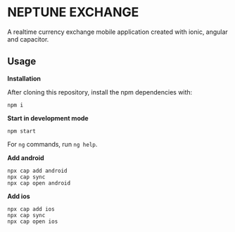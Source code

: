 # NEPTUNE EXCHANGE

A realtime currency exchange mobile application created with ionic, angular and capacitor.

## Usage

**Installation**

After cloning this repository, install the npm dependencies with:

    npm i

**Start in development mode**

    npm start

For `ng` commands, run `ng help`.

**Add android**

    npx cap add android
    npx cap sync
    npx cap open android

**Add ios**

    npx cap add ios
    npx cap sync
    npx cap open ios
